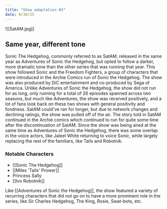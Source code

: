 ```yaml
---
title: "Show adaptation #2"
date: 9/30/25
---
```


![[SatAM.jpg]]

## Same year, different tone

Sonic The Hedgehog, commonly referred to as SatAM, released in the same year as Adventures of Sonic the Hedgehog, but opted to follow a darker, more dramatic tone than the other series that was running that year. This show followed Sonic and the Freedom Fighters, a group of characters that were introduced in the Archie Comics run of Sonic the Hedgehog. The show was also produced by DiC entertainment and co-produced by Sega of America. Unlike Adventures of Sonic the Hedgehog, the show did not run for as long, only running for a total of 26 episodes spanned across two seasons, but much like Adventures, the show was received positively, and a lot of fans look back on these two shows with general positivity and fondness. SatAM could've ran for longer, but due to network changes and declining ratings, the show was pulled off of the air. The story told in SatAM continued in the Archie comics which continued to run for quite some time after the discontinuation of SatAM. Since the show was being aired at the same time as Adventures of Sonic the Hedgehog, there was some overlap in the voice actors, like Jaleel White returning to voice Sonic, while largely replacing the rest of the familiars, like Tails and Robotnik.

### Notable Characters

- [[Sonic The Hedgehog]]
- [[Miles 'Tails' Prower]]
- Princess Sally
- [[Ivo Robotnik]]

Like [[Adventures of Sonic the Hedgehog]], the show featured a variety of recurring characters that did not go on to have a more prominent role in the series, like Sir Charles Hedgehog, The King, Rosie, Swat-bots, etc.